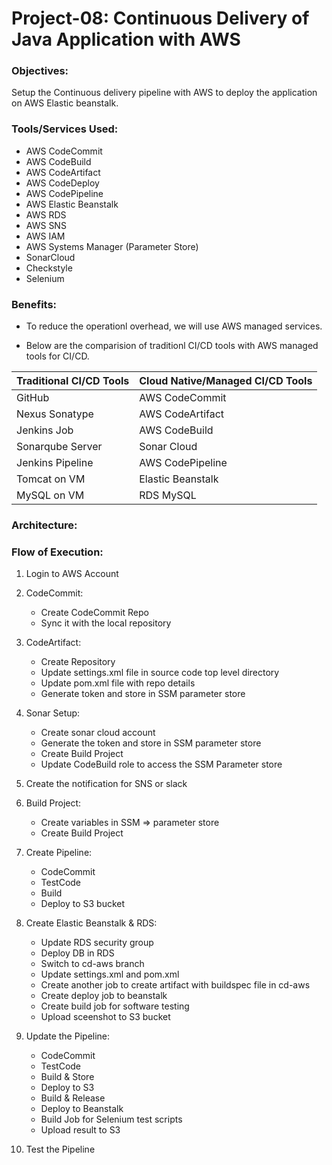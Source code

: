# Project-08: Continuous Delivery of Java Application with AWS 

### Objectives:
Setup the Continuous delivery pipeline with AWS to deploy the application on AWS Elastic beanstalk. 

### Tools/Services Used:

- AWS CodeCommit 
- AWS CodeBuild
- AWS CodeArtifact
- AWS CodeDeploy
- AWS CodePipeline
- AWS Elastic Beanstalk
- AWS RDS
- AWS SNS
- AWS IAM 
- AWS Systems Manager (Parameter Store)
- SonarCloud
- Checkstyle
- Selenium

### Benefits:

- To reduce the operationl overhead, we will use AWS managed services. 

- Below are the comparision of traditionl CI/CD tools with AWS managed tools for CI/CD.


| Traditional CI/CD Tools | Cloud Native/Managed CI/CD Tools  |
  | ------ | ------ |
  | GitHub | AWS CodeCommit |
  | Nexus Sonatype | AWS CodeArtifact |
  | Jenkins Job | AWS CodeBuild |
  | Sonarqube Server | Sonar Cloud |
  | Jenkins Pipeline | AWS CodePipeline |
  | Tomcat on VM | Elastic Beanstalk |
  | MySQL on VM | RDS MySQL |

### Architecture: 


### Flow of Execution:

1. Login to AWS Account 

2. CodeCommit:
   - Create CodeCommit Repo
   - Sync it with the local repository

3. CodeArtifact:
   - Create Repository
   - Update settings.xml file in source code top level directory
   - Update pom.xml file with repo details
   - Generate token and store in SSM parameter store

4. Sonar Setup:
   - Create sonar cloud account  
   - Generate the token and store in SSM parameter store
   - Create Build Project
   - Update CodeBuild role to access the SSM Parameter store

5. Create the notification for SNS or slack

6. Build Project:
   - Create variables in SSM => parameter store
   - Create Build Project

7. Create Pipeline:
   - CodeCommit
   - TestCode
   - Build
   - Deploy to S3 bucket

8. Create Elastic Beanstalk & RDS:
   - Update RDS security group
   - Deploy DB in RDS
   - Switch to cd-aws branch
   - Update settings.xml and pom.xml
   - Create another job to create artifact with buildspec file in cd-aws
   - Create deploy job to beanstalk
   - Create build job for software testing 
   - Upload sceenshot to S3 bucket

9. Update the Pipeline:
   - CodeCommit
   - TestCode
   - Build & Store
   - Deploy to S3
   - Build & Release
   - Deploy to Beanstalk
   - Build Job for Selenium test scripts
   - Upload result to S3

10. Test the Pipeline
